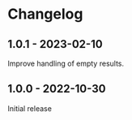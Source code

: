 # Changelog

## 1.0.1 - 2023-02-10

Improve handling of empty results.

## 1.0.0 - 2022-10-30

Initial release
